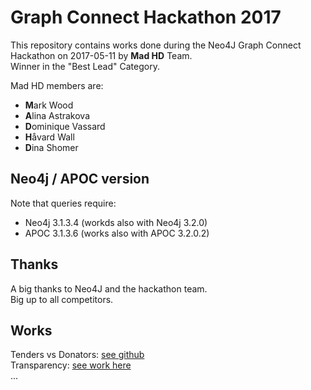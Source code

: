 # Graph Connect Hackathon 2017

This repository contains works done during the Neo4J Graph Connect Hackathon 
on 2017-05-11 by **Mad HD** Team.  
Winner in the "Best Lead" Category.

Mad HD members are:  
- **M**ark Wood  
- **A**lina Astrakova  
- **D**ominique Vassard  
- **H**åvard Wall  
- **D**ina Shomer  

## Neo4j / APOC version
Note that queries require:
- Neo4j 3.1.3.4 (workds also with Neo4j 3.2.0)  
- APOC 3.1.3.6 (works also with APOC 3.2.0.2)


## Thanks
A big thanks to Neo4J and the hackathon team.  
Big up to all competitors.


## Works
Tenders vs Donators: [see github](https://github.com/lynochka/Neo4j-Hackaton)  
Transparency: [see work here](transparency/README.md)  
...